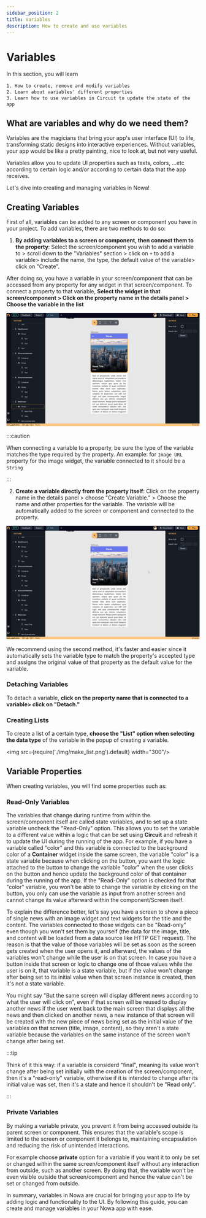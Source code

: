 ```yaml
---
sidebar_position: 2
title: Variables
description: How to create and use variables
---
```


# Variables


In this section, you will learn
```
1. How to create, remove and modify variables 
2. Learn about variables' different properties
3. Learn how to use variables in Circuit to update the state of the app
```

## What are variables and why do we need them?

Variables are the magicians that bring your app's user interface (UI) to life, transforming static designs into interactive experiences. Without variables, your app would be like a pretty painting, nice to look at, but not very useful. 

Variables allow you to update UI properties such as texts, colors, ...etc according to certain logic and/or according to certain data that the app receives.  

Let's dive into creating and managing variables in Nowa!


## Creating Variables

First of all, variables can be added to any screen or component you have in your project. To add variables, there are two methods to do so:

1.  **By adding variables to a screen or component, then connect them to the property**: Select the screen/component you wish to add a variable to > scroll down to the "Variables" section > click on `+` to add a variable> include the name, the type, the default value of the variable> click on "Create". 
 
After doing so, you have a variable in your screen/component that can be accessed from any property for any widget in that screen/component. To connect a property to that variable, **Select the widget in that screen/component > Click on the property name in the details panel > Choose the variable in the list**

![](./img/addingVar1.gif)

:::caution

When connecting a variable to a property, be sure the type of the variable matches the type required by the property. An example: for `Image URL` property for the image widget, the variable connected to it should be a `String` 

:::
  

  
2.  **Create a variable directly from the property itself**: Click on the property name in the details panel > choose "Create Variable." > Choose the name and other properties for the variable. The variable will be automatically added to the screen or component and connected to the property. 

![](./img/addingVar2.gif)


We recommend using the second method, it's faster and easier since it automatically sets the variable type to match the property's accepted type and assigns the original value of that property as the default value for the variable.


### Detaching Variables

To detach a variable, **click on the property name that is connected to a variable> click on "Detach."**

### Creating Lists

To create a list of a certain type, **choose the "List" option when selecting the data type** of the variable in the popup of creating a variable.

<img src={require('./img/make_list.png').default} width="300"/>


## Variable Properties

When creating variables, you will find some properties such as:

### Read-Only Variables

The variables that change during runtime from within the screen/component itself are called state variables, and to set up a state variable uncheck the "Read-Only" option. This allows you to set the variable to a different value within a logic that can be set using **Circuit** and refresh it to update the UI during the running of the app. For example, if you have a variable called "color" and this variable is connected to the background color of a **Container** widget inside the same screen, the variable "color" is a state variable because when clicking on the button, you want the logic attached to the button to change the variable "color" when the user clicks on the button and hence update the background color of that container during the running of the app. If the "Read-Only" option is checked for that "color" variable, you won't be able to change the variable by clicking on the button, you only can use the variable as input from another screen and cannot change its value afterward within the component/Screen itself.

To explain the difference better, let's say you have a screen to show a piece of single news with an image widget and text widgets for the title and the content. The variables connected to those widgets can be "Read-only" even though you won't set them by yourself (the data for the image, title, and content will be loaded from a data source like HTTP GET request). The reason is that the value of those variables will be set as soon as the screen gets created when the user opens it, and afterward, the values of the variables won't change while the user is on that screen. In case you have a button inside that screen or logic to change one of those values while the user is on it, that variable is a state variable, but if the value won't change after being set to its initial value when that screen instance is created, then it's not a state variable.

You might say "But the same screen will display different news according to what the user will click on", even if that screen will be reused to display another news if the user went back to the main screen that displays all the news and then clicked on another news, a new instance of that screen will be created with the new piece of news being set as the initial value of the variables on that screen (title, image, content), so they aren't a state variable because the variables on the same instance of the screen won't change after being set.  

:::tip

Think of it this way: if a variable is considerd "final", meaning its value won't change after being set initially with the creation of the screen/component, then it's a "read-only" variable, otherwise if it is intended to change after its initial value was set, then it's a state and hence it shouldn't be "Read only".

:::

### Private Variables

By making a variable private, you prevent it from being accessed outside its parent screen or component. This ensures that the variable's scope is limited to the screen or component it belongs to, maintaining encapsulation and reducing the risk of unintended interactions.

For example choose **private** option for a variable if you want it to only be set or changed within the same screen/component itself without any interaction from outside, such as another screen. By doing that, the variable won't be even visible outside that screen/component and hence the value can't be set or changed from outside.  

In summary, variables in Nowa are crucial for bringing your app to life by adding logic and functionality to the UI. By following this guide, you can create and manage variables in your Nowa app with ease.

